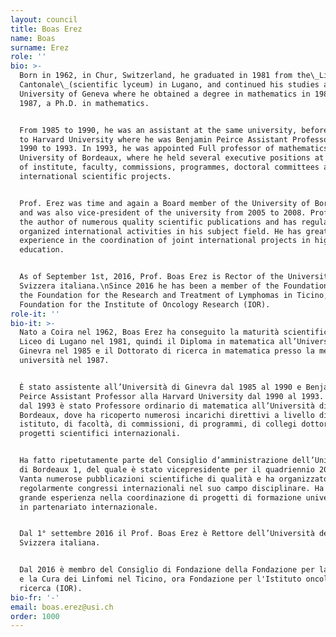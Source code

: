 ```yaml
---
layout: council
title: Boas Erez
name: Boas
surname: Erez
role: ''
bio: >-
  Born in 1962, in Chur, Switzerland, he graduated in 1981 from the\_Liceo
  Cantonale\_(scientific lyceum) in Lugano, and continued his studies at the
  University of Geneva where he obtained a degree in mathematics in 1985 and, in
  1987, a Ph.D. in mathematics.


  From 1985 to 1990, he was an assistant at the same university, before moving
  to Harvard University where he was Benjamin Peirce Assistant Professor from
  1990 to 1993. In 1993, he was appointed Full professor of mathematics at the
  University of Bordeaux, where he held several executive positions at the level
  of institute, faculty, commissions, programmes, doctoral committees and
  international scientific projects.


  Prof. Erez was time and again a Board member of the University of Bordeaux 1,
  and was also vice-president of the university from 2005 to 2008. Prof. Erez is
  the author of numerous quality scientific publications and has regularly
  organized international activities in his subject field. He has great
  experience in the coordination of joint international projects in higher
  education.


  As of September 1st, 2016, Prof. Boas Erez is Rector of the Università della
  Svizzera italiana.\nSince 2016 he has been a member of the Foundation Board of
  the Foundation for the Research and Treatment of Lymphomas in Ticino, now the
  Foundation for the Institute of Oncology Research (IOR).
role-it: ''
bio-it: >-
  Nato a Coira nel 1962, Boas Erez ha conseguito la maturità scientifica al
  Liceo di Lugano nel 1981, quindi il Diploma in matematica all’Università di
  Ginevra nel 1985 e il Dottorato di ricerca in matematica presso la medesima
  università nel 1987.


  È stato assistente all’Università di Ginevra dal 1985 al 1990 e Benjamin
  Peirce Assistant Professor alla Harvard University dal 1990 al 1993. A partire
  dal 1993 è stato Professore ordinario di matematica all’Università di
  Bordeaux, dove ha ricoperto numerosi incarichi direttivi a livello di
  istituto, di facoltà, di commissioni, di programmi, di collegi dottorali e di
  progetti scientifici internazionali.


  Ha fatto ripetutamente parte del Consiglio d’amministrazione dell’Università
  di Bordeaux 1, del quale è stato vicepresidente per il quadriennio 2005-2008.
  Vanta numerose pubblicazioni scientifiche di qualità e ha organizzato
  regolarmente congressi internazionali nel suo campo disciplinare. Ha una
  grande esperienza nella coordinazione di progetti di formazione universitaria
  in partenariato internazionale. 


  Dal 1° settembre 2016 il Prof. Boas Erez è Rettore dell’Università della
  Svizzera italiana.


  Dal 2016 è membro del Consiglio di Fondazione della Fondazione per la Ricerca
  e la Cura dei Linfomi nel Ticino, ora Fondazione per l'Istituto oncologico di
  ricerca (IOR).
bio-fr: '-'
email: boas.erez@usi.ch
order: 1000
---
```


